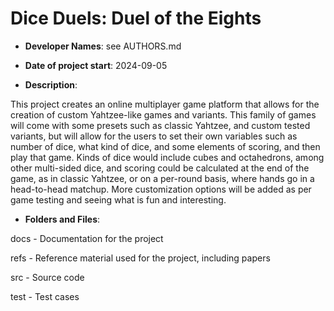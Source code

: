 # Dice Duels: Duel of the Eights 

- **Developer Names**: see AUTHORS.md

- **Date of project start**: 2024-09-05

- **Description**:

This project creates an online multiplayer game platform that allows for the creation of custom Yahtzee-like games and variants. This family of games will come with some presets such as classic Yahtzee, and custom tested variants, but will allow for the users to set their own variables such as number of dice, what kind of dice, and some elements of scoring, and then play that game. Kinds of dice would include cubes and octahedrons, among other multi-sided dice, and scoring could be calculated at the end of the game, as in classic Yahtzee, or on a per-round basis, where hands go in a head-to-head matchup. More customization options will be added as per game testing and seeing what is fun and interesting.


- **Folders and Files**:

docs - Documentation for the project

refs - Reference material used for the project, including papers

src - Source code

test - Test cases


